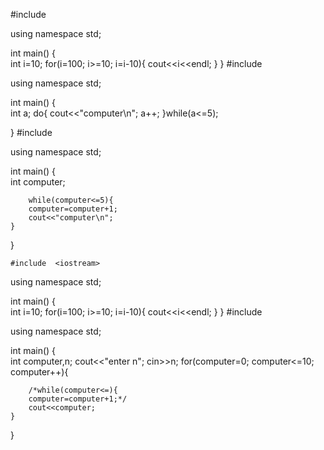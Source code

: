 #include  <iostream>

using namespace std;

int main() 
{	
 	int i=10;
 	for(i=100; i>=10; i=i-10){
 		cout<<i<<endl;
	 }
}
#include  <iostream>

using namespace std;

int main() 
{	
	int a;
	do{
		cout<<"computer\n";
		a++;
	}while(a<=5);

}
#include  <iostream>

using namespace std;

int main() 
{	
	int computer;
	
		while(computer<=5){
		computer=computer+1;
		cout<<"computer\n";
	}
}
	
	#include  <iostream>

using namespace std;

int main() 
{	
 	int i=10;
 	for(i=100; i>=10; i=i-10){
 		cout<<i<<endl;
	 }
}
#include  <iostream>

using namespace std;

int main() 
{	
	int computer,n;
	cout<<"enter n";
	cin>>n;
	for(computer=0; computer<=10; computer++){
	
		/*while(computer<=){
		computer=computer+1;*/
		cout<<computer;
	}
}
	

